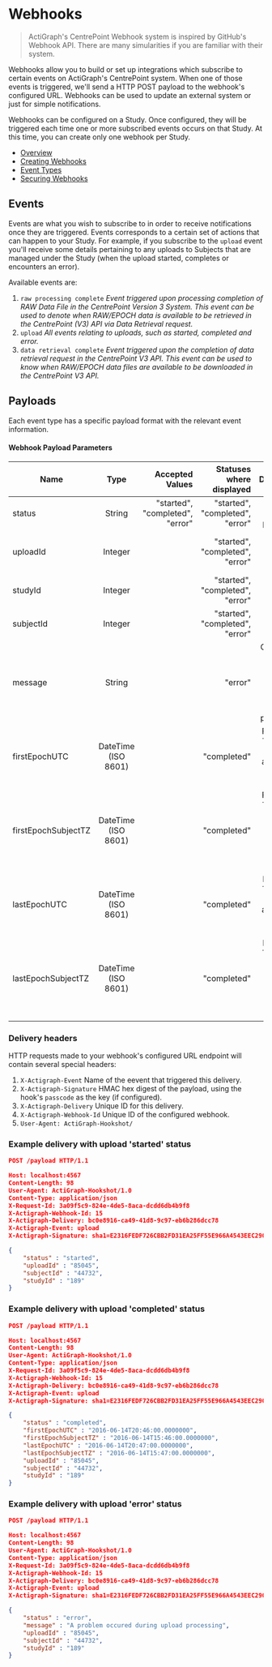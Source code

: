 # Webhooks

> ActiGraph's CentrePoint Webhook system is inspired by GitHub's Webhook API. There are many simularities if you are familiar with their system.

Webhooks allow you to build or set up integrations which subscribe to certain events on ActiGraph's CentrePoint system. When one of those events is triggered, we'll send a HTTP POST payload to the webhook's configured URL. Webhooks can be used to update an external system or just for simple notifications.

Webhooks can be configured on a Study. Once configured, they will be triggered each time one or more subscribed events occurs on that Study. At this time, you can create only one webhook per Study.

- [Overview](https://github.com/actigraph/WebhookDocumentation)
- [Creating Webhooks](creating_webhooks.md)
- [Event Types](event_types.md)
- [Securing Webhooks](securing_webhooks.md) 

## Events

Events are what you wish to subscribe to in order to receive notifications once they are triggered. Events corresponds to a certain set of actions that can happen to your Study. For example, if you subscribe to the `upload` event you'll receive some details pertaining to any uploads to Subjects that are managed under the Study (when the upload started, completes or encounters an error).

Available events are:


1. `raw processing complete` *Event triggered upon processing completion of RAW Data File in the CentrePoint Version 3 System. This event can be used to denote when RAW/EPOCH data is available to be retrieved in the CentrePoint (V3) API via Data Retrieval request.*
2. `upload` *All events relating to uploads, such as started, completed and error.*
3. `data retrieval complete` *Event triggered upon the completion of data retrieval request in the CentrePoint V3 API. This event can be used to know when RAW/EPOCH data files are available to be downloaded in the CentrePoint V3 API.*

## Payloads

Each event type has a specific payload format with the relevant event information.

#### Webhook Payload Parameters

| Name        | Type | Accepted Values | Statuses where displayed | Description  |
| ------------- |:----------:|  -----: | -----: |  -----: |
| status      | String | "started", "completed", "error" | "started", "completed", "error" | Status of upload processing
| uploadId      | Integer    |   |  "started", "completed", "error" | Unique identifier for subject upload |
| studyId | Integer  |    | "started", "completed", "error" |  Unique identifier for study |
| subjectId | Integer     |   | "started", "completed", "error" |Unique identifier for subject |
| message | String  |  | "error"| Contents of error message if error occurs during upload processing. |
| firstEpochUTC | DateTime (ISO 8601)  |    | "completed"  | First Epoch Timestamp (in UTC) of added data from upload  |
| firstEpochSubjectTZ | DateTime (ISO 8601)  |   | "completed"  | First Epoch Timestamp (in subject's timezone) of added data from upload |
| lastEpochUTC | DateTime (ISO 8601)    |    | "completed" | Last Epoch Timestamp (in UTC) of added data from upload |
| lastEpochSubjectTZ | DateTime (ISO 8601)     |   | "completed" | Last Epoch Timestamp (in subject's timezone) of added data from upload  |



### Delivery headers

HTTP requests made to your webhook's configured URL endpoint will contain several special headers:

1. `X-Actigraph-Event` Name of the eevent that triggered this delivery.
2. `X-Actigraph-Signature` HMAC hex digest of the payload, using the hook's `passcode` as the key (if configured).
3. `X-Actigraph-Delivery` Unique ID for this delivery.
4. `X-Actigraph-Webhook-Id` Unique ID of the configured webhook.
4. `User-Agent: ActiGraph-Hookshot/`

### Example delivery with upload 'started' status

```json
POST /payload HTTP/1.1

Host: localhost:4567
Content-Length: 98
User-Agent: ActiGraph-Hookshot/1.0
Content-Type: application/json
X-Request-Id: 3a09f5c9-824e-4de5-8aca-dcdd6db4b9f8
X-Actigraph-Webhook-Id: 15
X-Actigraph-Delivery: bc0e8916-ca49-41d8-9c97-eb6b286dcc78
X-Actigraph-Event: upload
X-Actigraph-Signature: sha1=E2316FEDF726CBB2FD31EA25FF55E966A4543EEC290944DA578ADB42CD0DE9D60A1435D120525074535BEABD083BFE7C0CB5451BBEFB5B55BC6C60A10449E34E

{
	"status" : "started",
	"uploadId" : "85045",
	"subjectId" : "44732",
	"studyId" : "189"
}

```

### Example delivery with upload 'completed' status

```json
POST /payload HTTP/1.1

Host: localhost:4567
Content-Length: 98
User-Agent: ActiGraph-Hookshot/1.0
Content-Type: application/json
X-Request-Id: 3a09f5c9-824e-4de5-8aca-dcdd6db4b9f8
X-Actigraph-Webhook-Id: 15
X-Actigraph-Delivery: bc0e8916-ca49-41d8-9c97-eb6b286dcc78
X-Actigraph-Event: upload
X-Actigraph-Signature: sha1=E2316FEDF726CBB2FD31EA25FF55E966A4543EEC290944DA578ADB42CD0DE9D60A1435D120525074535BEABD083BFE7C0CB5451BBEFB5B55BC6C60A10449E34E

{
	"status" : "completed",
	"firstEpochUTC" : "2016-06-14T20:46:00.0000000",
	"firstEpochSubjectTZ" : "2016-06-14T15:46:00.0000000",
	"lastEpochUTC" : "2016-06-14T20:47:00.0000000",
	"lastEpochSubjectTZ" : "2016-06-14T15:47:00.0000000",
	"uploadId" : "85045",
	"subjectId" : "44732",
	"studyId" : "189"
}

```

### Example delivery with upload 'error' status

```json
POST /payload HTTP/1.1

Host: localhost:4567
Content-Length: 98
User-Agent: ActiGraph-Hookshot/1.0
Content-Type: application/json
X-Request-Id: 3a09f5c9-824e-4de5-8aca-dcdd6db4b9f8
X-Actigraph-Webhook-Id: 15
X-Actigraph-Delivery: bc0e8916-ca49-41d8-9c97-eb6b286dcc78
X-Actigraph-Event: upload
X-Actigraph-Signature: sha1=E2316FEDF726CBB2FD31EA25FF55E966A4543EEC290944DA578ADB42CD0DE9D60A1435D120525074535BEABD083BFE7C0CB5451BBEFB5B55BC6C60A10449E34E

{
	"status" : "error",
	"message" : "A problem occured during upload processing",
	"uploadId" : "85045",
	"subjectId" : "44732",
	"studyId" : "189"
}

```
